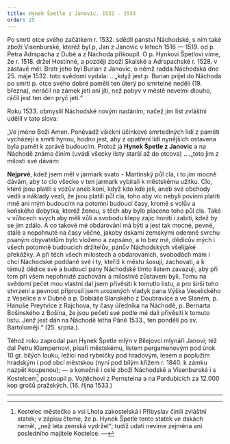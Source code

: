 ```yaml
---
title: Hynek Špetle z Janovic. 1532 - 1533
order: 25
---
```

Po smrti otce svého začátkem r. 1532. sdědil panství Náchodské, s ním také zboží Visenburské, kteréž byl p, Jan z Janovic v letech 1516 — 1519. od p. Petra Adrspacha z Dubé a z Náchoda přikoupil. O p. Hynkovi Špetlovi víme, že r. 1518. držel Hostinné, a později zboží Skalské a Adrspachské r. 1528. v zástavě měl. Bratr jeho byl Burian z Janovic, o němž radda Náchodská dne 25. máje 1532. toto svědomí vydala: …„když jest p. Burian prijel do Náchoda po smrti p. otce svého dobré paměti ten úterý po smrtelné neděli (19. března), neráčil na zámek jeti ani jíti, než pobyv v městě nevelmi dlouho, ráčil jest ten den pryč jeti.“

Roku 1533. obmyslil Náchodské novým nadáním; načež jim list zvláštní udělil v tato slova:

„Ve jméno Boží Amen. Poněvadž všickni účinkové smrtedlných lidí z paměti vycházejí a smrtí hynou, hodno
jest, aby z opatření lidí nynějších ostavena byla pamět k zprávě budoucím. Protož já **Hynek Špetle z Janovic** a na Náchodě známo činím (uvádí všecky listy starší až do otcova) ....„toto jim z milosti své dávám:

**Nejprvé**, kdež jsem měl v jarmark svato - Martinský půl cla, i to jim mocně dávám, aby to clo všecko v ten jarmark vybírali k městskému užitku. Clo, které jsou platili s vozův aneb koní, když kdo kde jeli, aneb své obchody vedli a náklady vezli, že jsou platili půl cla, toho aby víc nebyli povinni platiti mně ani mým budoucím na potomní budoucí časy, kromě s volův a koňského dobytka, kteréž ženou, s těch aby bylo placeno toho půl cla. Také v vůbcech svých aby měli vůli a svobodu klepy zajíc honiti i zabiti, kdež by se jim zdálo. A co takové mé obdarování má býti a jest tak mocné, pevné, stálé a nepohnuté na časy věčné, jakoby dskami zemskými odemně svrchu psaným obyvatelům bylo vloženo a zapsáno, a to bez mé, dědicův mých i všech potomně budoucích držitelův, pánův Náchodských všelijaké překážky. A při těch všech milostech a obdarováních, svobodách mám i chci Náchodské poddané své i ty, kteříž k městu šosují, zachovati, a k témuž dědice své a budoucí pány Náchodské tímto listem zavazuji, aby při tom při všem nepohnutě zachováni a milostivě zůstaveni byli. Tomu na svědomí pečet mou vlastní dal jsem přivěsiti k tomutlo listu, a pro širší toho stvrzení a pevnost připrosil jsem urozených vladyk pana Výška Veselického z Veselice a v Dubně a p. Dobiáše Slanského z Doubravice a ve Slaném, p. Hanuše Preytvice z Rajchova, ty časy úředníka na Náchodě, p. Bernarta Bošinského z Bošína, že jsou pečeti své podle mé dali přivěsiti k tomuto listu. Jenž jest dán na Náchodě letha Páně 1533., ten pondělí po sv. Bartoloměji.“ (25. srpna.).

Téhož roku zaprodal pan Hynek Špetle mlýn v Bílejovci mlynáři Janovi; též dal Petru Klampernovi, písaři městskému, listem pergamenovým pod úrok 10 gr. bílých louku, ležící nad rybníčky pod hradovým, lesem a poplužím hradským i pod obcí městskou (nyní pod bílým křížem r. 1840. k zámku nazpět koupenou); — a konečně i celé zboží Náchodské a Visenburské i s Kostelcem[^49]  postoupil p. Vojtěchovi z Pernsteina a na Pardubicích za 12.000 kop grošů pražských. (16. října 1533.) 

-------------------------------

[^49]: Kostelec městečko a vsi Lhota zakostelská i Přibyslav činili zvláštní statek; v zápisu čteme, že p. Hynek Špetle tento statek ve dskách neměl, „než leta zemská vydržel“; tudíž udati nevíme zejména ani posledního majitele Kostelce. —

